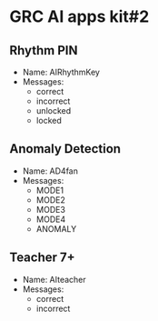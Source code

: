 # GRC AI apps kit#2

## Rhythm PIN
- Name: AIRhythmKey
- Messages:
  - correct
  - incorrect
  - unlocked
  - locked

## Anomaly Detection
- Name: AD4fan
- Messages:
  - MODE1
  - MODE2
  - MODE3
  - MODE4
  - ANOMALY

## Teacher 7+
- Name: AIteacher
- Messages:
  - correct
  - incorrect
